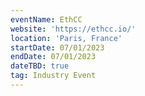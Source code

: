 ```yaml
---
eventName: EthCC
website: 'https://ethcc.io/'
location: 'Paris, France'
startDate: 07/01/2023
endDate: 07/01/2023
dateTBD: true
tag: Industry Event
---
```


